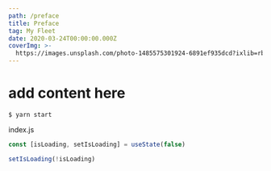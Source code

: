 ```yaml
---
path: /preface
title: Preface
tag: My Fleet
date: 2020-03-24T00:00:00.000Z
coverImg: >-
  https://images.unsplash.com/photo-1485575301924-6891ef935dcd?ixlib=rb-1.2.1&ixid=eyJhcHBfaWQiOjEyMDd9&auto=format&fit=crop&w=1950&q=80
---
```


# add content here

```
$ yarn start

```

index.js

```javaScript
const [isLoading, setIsLoading] = useState(false)

setIsLoading(!isLoading)
```
